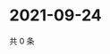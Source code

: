 # 2021-09-24

共 0 条

<!-- BEGIN WEIBO -->
<!-- 最后更新时间 Fri Sep 24 2021 16:00:59 GMT+0800 (China Standard Time) -->

<!-- END WEIBO -->

